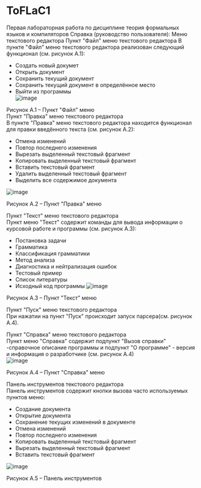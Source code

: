 # ToFLaC1
Первая лабораторная работа по дисциплине теория формальных языков и компиляторов
Справка (руководство пользователя):
Меню текстового редактора
Пункт "Файл" меню текстового редактора
В пункте "Файл" меню текстового редактора реализован следующий функционал (см. рисунок А.1):
* Создать новый докумет
* Открыть документ
* Сохранить текущий документ
* Сохранить текущий документ в определённое место
* Выйти из программы  
 ![image](https://github.com/user-attachments/assets/ff63eaf7-7986-415b-bf45-22739b0a9459)  

Рисунок А.1 – Пункт "Файл" меню  
Пункт "Правка" меню текстового редактора  
В пункте "Правка" меню текстового редактора находится функционал для правки введённого текста (см. рисунок А.2):  
* Отмена изменений
* Повтор последнего изменения
* Вырезать выделенный текстовый фрагмент
* Копировать выделенный текстовый фрагмент
* Вставить текстовый фрагмент
* Удалить выделенный текстовый фрагмент
* Выделить все содержимое документа

 ![image](https://github.com/user-attachments/assets/cc64d197-bbac-499b-b583-46ef7d438472)  

Рисунок А.2 – Пункт "Правка" меню  

Пункт "Текст" меню текстового редактора  
Пункт меню "Текст" содержит команды для вывода информации о курсовой работе и программы (см. рисунок А.3):
* Постановка задачи
* Грамматика
* Классификация грамматики
* Метод анализа
* Диагностика и нейтрализация ошибок
* Тестовый пример
* Список литературы
* Исходный код программы
 ![image](https://github.com/user-attachments/assets/1ca0af85-58f8-4e5f-8b20-fa4189c67c82)  

Рисунок А.3 – Пункт "Текст" меню  

Пункт "Пуск" меню текстового редактора  
При нажатии на пункт "Пуск" происходит запуск парсера(см. рисунок А.4).


Пункт "Справка" меню текстового редактора  
Пункт меню "Справка" содержит подпункт "Вызов справки" -справочное описание программы и подпункт "О программе" - версия и информация о разработчике (см. рисунок А.4)  
![image](https://github.com/user-attachments/assets/f24564b0-f179-4c63-9099-ca1ddc966775)  

Рисунок А.4 – Пункт "Справка" меню  

Панель инструментов текстового редактора  
Панель инструментов содержит кнопки вызова часто используемых пунктов меню:
* Создание документа 
* Открытие документа 
* Сохранение текущих изменений в документе 
* Отмена изменений 
* Повтор последнего изменения 
* Копировать выделенный текстовый фрагмент 
* Вырезать выделенный текстовый фрагмент 
* Вставить текстовый фрагмент  

 ![image](https://github.com/user-attachments/assets/9b0cb592-956a-4049-a523-c468c801289b)  

Рисунок А.5 – Панель инструментов
